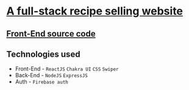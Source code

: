 # [A full-stack recipe selling website](https://chefs-kingdom-96f43.firebaseapp.com)

## [Front-End source code](https://github.com/mehedihasan2810/chefs-kingdom-client)

## Technologies used

- Front-End - `ReactJS` `Chakra UI` `CSS` `Swiper`
- Back-End - `NodeJS` `ExpressJS`
- Auth - `Firebase auth`
